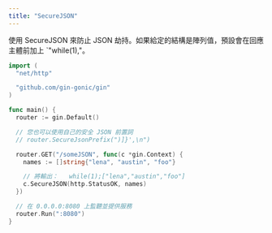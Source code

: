 ```yaml
---
title: "SecureJSON"
---
```


使用 SecureJSON 來防止 JSON 劫持。如果給定的結構是陣列值，預設會在回應主體前加上 `"while(1),"。

```go
import (
  "net/http"

  "github.com/gin-gonic/gin"
)

func main() {
  router := gin.Default()

  // 您也可以使用自己的安全 JSON 前置詞
  // router.SecureJsonPrefix(")]}',\n")

  router.GET("/someJSON", func(c *gin.Context) {
    names := []string{"lena", "austin", "foo"}

    // 將輸出：   while(1);["lena","austin","foo"]
    c.SecureJSON(http.StatusOK, names)
  })

  // 在 0.0.0.0:8080 上監聽並提供服務
  router.Run(":8080")
}
```

